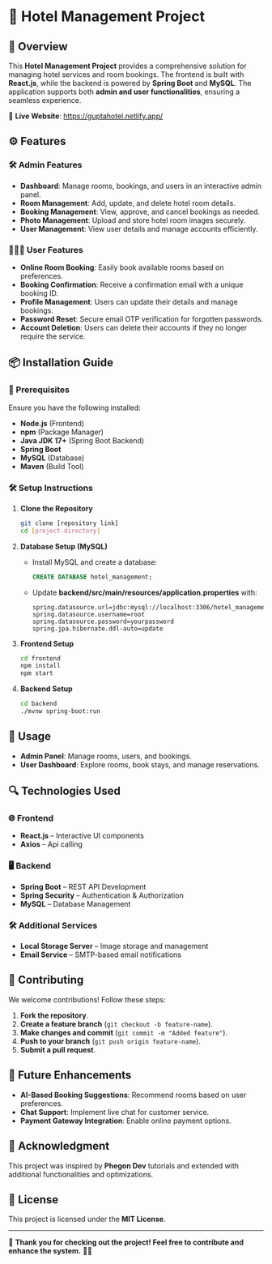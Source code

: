 # 🏨 Hotel Management Project

## 🌟 Overview

This **Hotel Management Project** provides a comprehensive solution for managing hotel services and room bookings. The frontend is built with **React.js**, while the backend is powered by **Spring Boot** and **MySQL**. The application supports both **admin and user functionalities**, ensuring a seamless experience.

🔗 **Live Website**: https://guptahotel.netlify.app/

## ⚙️ Features

### 🛠️ Admin Features

- **Dashboard**: Manage rooms, bookings, and users in an interactive admin panel.
- **Room Management**: Add, update, and delete hotel room details.
- **Booking Management**: View, approve, and cancel bookings as needed.
- **Photo Management**: Upload and store hotel room images securely.
- **User Management**: View user details and manage accounts efficiently.

### 🧑‍🤝‍🧑 User Features

- **Online Room Booking**: Easily book available rooms based on preferences.
- **Booking Confirmation**: Receive a confirmation email with a unique booking ID.
- **Profile Management**: Users can update their details and manage bookings.
- **Password Reset**: Secure email OTP verification for forgotten passwords.
- **Account Deletion**: Users can delete their accounts if they no longer require the service.

## 📦 Installation Guide

### 🔧 Prerequisites

Ensure you have the following installed:

- **Node.js** (Frontend)
- **npm** (Package Manager)
- **Java JDK 17+** (Spring Boot Backend)
- **Spring Boot**
- **MySQL** (Database)
- **Maven** (Build Tool)

### 🛠️ Setup Instructions

1. **Clone the Repository**
   ```bash
   git clone [repository link]
   cd [project-directory]
   ```

2. **Database Setup (MySQL)**
   - Install MySQL and create a database:
     ```sql
     CREATE DATABASE hotel_management;
     ```
   - Update **backend/src/main/resources/application.properties** with:
     ```properties
     spring.datasource.url=jdbc:mysql://localhost:3306/hotel_management
     spring.datasource.username=root
     spring.datasource.password=yourpassword
     spring.jpa.hibernate.ddl-auto=update
     ```

3. **Frontend Setup**
   ```bash
   cd frontend
   npm install
   npm start
   ```

4. **Backend Setup**
   ```bash
   cd backend
   ./mvnw spring-boot:run
   ```

## 🚀 Usage

- **Admin Panel**: Manage rooms, users, and bookings.
- **User Dashboard**: Explore rooms, book stays, and manage reservations.

## 🔍 Technologies Used

### 🌐 Frontend
- **React.js** – Interactive UI components
- **Axios** – Api calling

### 🖥️ Backend
- **Spring Boot** – REST API Development
- **Spring Security** – Authentication & Authorization
- **MySQL** – Database Management

### 🛠️ Additional Services
- **Local Storage Server** – Image storage and management
- **Email Service** – SMTP-based email notifications

## 🤝 Contributing

We welcome contributions! Follow these steps:

1. **Fork the repository**.
2. **Create a feature branch** (`git checkout -b feature-name`).
3. **Make changes and commit** (`git commit -m "Added feature"`).
4. **Push to your branch** (`git push origin feature-name`).
5. **Submit a pull request**.

## 🌱 Future Enhancements

- **AI-Based Booking Suggestions**: Recommend rooms based on user preferences.
- **Chat Support**: Implement live chat for customer service.
- **Payment Gateway Integration**: Enable online payment options.

## 🙏 Acknowledgment

This project was inspired by **Phegon Dev** tutorials and extended with additional functionalities and optimizations.

## 📄 License

This project is licensed under the **MIT License**.

---

🚀 **Thank you for checking out the project! Feel free to contribute and enhance the system.** 🏨✨
